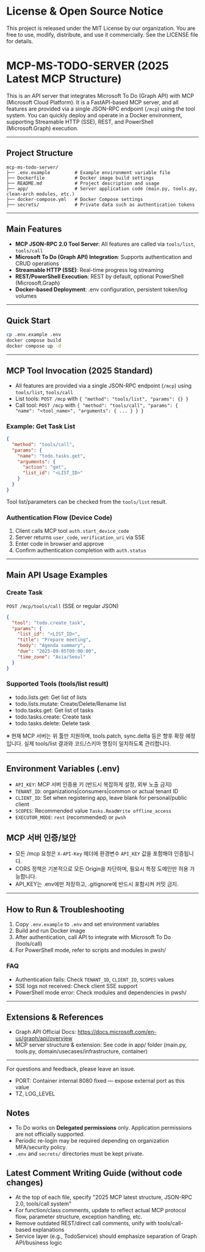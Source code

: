 
# License & Open Source Notice

This project is released under the MIT License by our organization. You are free to use, modify, distribute, and use it commercially. See the LICENSE file for details.


# MCP-MS-TODO-SERVER (2025 Latest MCP Structure)

This is an API server that integrates Microsoft To Do (Graph API) with MCP (Microsoft Cloud Platform). It is a FastAPI-based MCP server, and all features are provided via a single JSON-RPC endpoint (`/mcp`) using the tool system. You can quickly deploy and operate in a Docker environment, supporting Streamable HTTP (SSE), REST, and PowerShell (Microsoft.Graph) execution.

---


## Project Structure

```
mcp-ms-todo-server/
├── .env.example         # Example environment variable file
├── Dockerfile           # Docker image build settings
├── README.md            # Project description and usage
├── app/                 # Server application code (main.py, tools.py, clean-arch modules, etc.)
├── docker-compose.yml   # Docker Compose settings
├── secrets/             # Private data such as authentication tokens
```

---


## Main Features

- **MCP JSON-RPC 2.0 Tool Server**: All features are called via `tools/list`, `tools/call`
- **Microsoft To Do (Graph API) Integration**: Supports authentication and CRUD operations
- **Streamable HTTP (SSE)**: Real-time progress log streaming
- **REST/PowerShell Execution**: REST by default, optional PowerShell (Microsoft.Graph)
- **Docker-based Deployment**: .env configuration, persistent token/log volumes

---


## Quick Start

```bash
cp .env.example .env
docker compose build
docker compose up -d
```

---


## MCP Tool Invocation (2025 Standard)

- All features are provided via a single JSON-RPC endpoint (`/mcp`) using `tools/list`, `tools/call`
- List tools: `POST /mcp` with `{ "method": "tools/list", "params": {} }`
- Call tool: `POST /mcp` with `{ "method": "tools/call", "params": { "name": "<tool_name>", "arguments": { ... } } }`

### Example: Get Task List
```json
{
  "method": "tools/call",
  "params": {
    "name": "todo.tasks.get",
    "arguments": {
      "action": "get",
      "list_id": "<LIST_ID>"
    }
  }
}
```

Tool list/parameters can be checked from the `tools/list` result.

### Authentication Flow (Device Code)
1. Client calls MCP tool `auth.start_device_code`
2. Server returns `user_code`, `verification_uri` via SSE
3. Enter code in browser and approve
4. Confirm authentication completion with `auth.status`

---

## Main API Usage Examples

### Create Task
`POST /mcp/tools/call` (SSE or regular JSON)

```json
{
  "tool": "todo.create_task",
  "params": {
    "list_id": "<LIST_ID>",
    "title": "Prepare meeting",
    "body": "Agenda summary",
    "due": "2025-09-05T09:00:00",
    "time_zone": "Asia/Seoul"
  }
}
```



### Supported Tools (tools/list result)
- todo.lists.get: Get list of lists
- todo.lists.mutate: Create/Delete/Rename list
- todo.tasks.get: Get list of tasks
- todo.tasks.create: Create task
- todo.tasks.delete: Delete task

※ 현재 MCP 서버는 위 툴만 지원하며, tools.patch, sync.delta 등은 향후 확장 예정입니다. 실제 tools/list 결과와 코드/스키마 명칭이 일치하도록 관리합니다.

---



## Environment Variables (.env)

- `API_KEY`: MCP 서버 인증용 키 (반드시 복잡하게 설정, 외부 노출 금지)
- `TENANT_ID`: organizations|consumers|common or actual tenant ID
- `CLIENT_ID`: Set when registering app, leave blank for personal/public client
- `SCOPES`: Recommended value `Tasks.ReadWrite offline_access`
- `EXECUTOR_MODE`: `rest` (recommended) or `pwsh`
## MCP 서버 인증/보안

- 모든 /mcp 요청은 `X-API-Key` 헤더에 환경변수 `API_KEY` 값을 포함해야 인증됩니다.
- CORS 정책은 기본적으로 모든 Origin을 차단하며, 필요시 특정 도메인만 허용 가능합니다.
- API_KEY는 .env에만 저장하고, .gitignore에 반드시 포함시켜 커밋 금지.

---


## How to Run & Troubleshooting

1. Copy `.env.example` to `.env` and set environment variables
2. Build and run Docker image
3. After authentication, call API to integrate with Microsoft To Do (tools/call)
4. For PowerShell mode, refer to scripts and modules in pwsh/

### FAQ

- Authentication fails: Check `TENANT_ID`, `CLIENT_ID`, `SCOPES` values
- SSE logs not received: Check client SSE support
- PowerShell mode error: Check modules and dependencies in pwsh/

---


## Extensions & References

- Graph API Official Docs: https://docs.microsoft.com/en-us/graph/api/overview
- MCP server structure & extension: See code in app/ folder (main.py, tools.py, domain/usecases/infrastructure, container)

---

For questions and feedback, please leave an issue.
- PORT: Container internal 8080 fixed — expose external port as this value
- TZ, LOG_LEVEL


## Notes
- To Do works on **Delegated permissions** only. Application permissions are not officially supported.
- Periodic re-login may be required depending on organization MFA/security policy.
- `.env` and `secrets/` directories must be kept private.

## Latest Comment Writing Guide (without code changes)

- At the top of each file, specify "2025 MCP latest structure, JSON-RPC 2.0, tools/call system"
- For function/class comments, update to reflect actual MCP protocol flow, parameter structure, exception handling, etc.
- Remove outdated REST/direct call comments, unify with tools/call-based explanations
- Service layer (e.g., TodoService) should emphasize separation of Graph API/business logic
